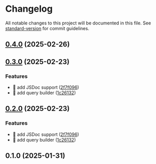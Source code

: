 # Changelog

All notable changes to this project will be documented in this file. See [standard-version](https://github.com/conventional-changelog/standard-version) for commit guidelines.

## [0.4.0](https://github.com/emresandikci/pocketbase-query/compare/v0.3.0...v0.4.0) (2025-02-26)

## [0.3.0](https://github.com/emresandikci/pocketbase-query/compare/v0.1.0...v0.3.0) (2025-02-23)


### Features

* 🎸 add JSDoc support ([2f7f096](https://github.com/emresandikci/pocketbase-query/commit/2f7f0962f21eb05d33030a1faf3973480a7ce845))
* 🎸 add query builder ([1c26132](https://github.com/emresandikci/pocketbase-query/commit/1c26132179921909462e5d19e50671ff11a176cf))

## [0.2.0](https://github.com/emresandikci/pocketbase-query/compare/v0.1.0...v0.2.0) (2025-02-23)


### Features

* 🎸 add JSDoc support ([2f7f096](https://github.com/emresandikci/pocketbase-query/commit/2f7f0962f21eb05d33030a1faf3973480a7ce845))
* 🎸 add query builder ([1c26132](https://github.com/emresandikci/pocketbase-query/commit/1c26132179921909462e5d19e50671ff11a176cf))

## 0.1.0 (2025-01-31)
